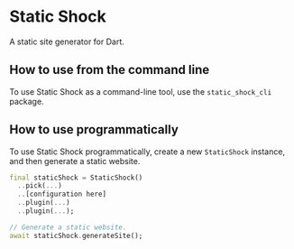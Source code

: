 # Static Shock
A static site generator for Dart.

## How to use from the command line
To use Static Shock as a command-line tool, use the `static_shock_cli` package.

## How to use programmatically
To use Static Shock programmatically, create a new `StaticShock` instance, and then generate a static website.

```dart
final staticShock = StaticShock()
  ..pick(...)
  ..[configuration here]
  ..plugin(...)
  ..plugin(...);

// Generate a static website.
await staticShock.generateSite();
```
